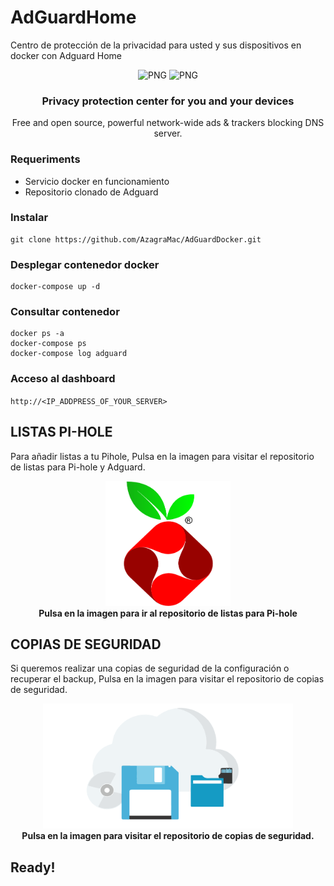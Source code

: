 # AdGuardHome
Centro de protección de la privacidad para usted y sus dispositivos en docker con Adguard Home

<p align="center">
    <img src="https://brands.home-assistant.io/_/adguard/logo.png" alt="PNG" height="120px"  />
    <img src="https://logos-world.net/wp-content/uploads/2021/02/Docker-Symbol.png" alt="PNG" height="170px" />
    <h3 align="center">Privacy protection center for you and your devices</h3>
<p align="center">
  Free and open source, powerful network-wide ads & trackers blocking DNS server.
</p>
</p>


### Requeriments
- Servicio docker en funcionamiento
- Repositorio clonado de Adguard

### Instalar
```
git clone https://github.com/AzagraMac/AdGuardDocker.git
```

### Desplegar contenedor docker
```
docker-compose up -d
```

### Consultar contenedor
```
docker ps -a
docker-compose ps
docker-compose log adguard
```
### Acceso al dashboard
`http://<IP_ADDPRESS_OF_YOUR_SERVER>`

## LISTAS PI-HOLE
Para añadir listas a tu Pihole, Pulsa en la imagen para visitar el repositorio de listas para Pi-hole y Adguard.
<p align="center">
    <a href="https://github.com/JuanRodenas/Pi-hole_list">
        <img src="https://github.com/JuanRodenas/Pihole_DOH/blob/main/pihole.png" alt="Pi-hole" width="200" height="200">
    </a>
    <br>
    <strong>Pulsa en la imagen para ir al repositorio de listas para Pi-hole</strong>
</p>

## COPIAS DE SEGURIDAD
Si queremos realizar una copias de seguridad de la configuración o recuperar el backup, Pulsa en la imagen para visitar el repositorio de copias de seguridad.
<p align="center">
    <a href="https://github.com/JuanRodenas/Backup/blob/main/README.md">
        <img src="https://github.com/JuanRodenas/Pihole_DOH/blob/main/cloud-backup.png" alt="Pi-hole" width="400" height="200">
    </a>
    <br>
    <strong>Pulsa en la imagen para visitar el repositorio de copias de seguridad.</strong>
</p>

## Ready!
